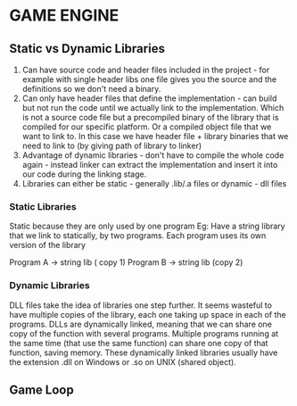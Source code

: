 # GAME ENGINE

## Static vs Dynamic Libraries

1. Can have source code and header files included in the project - for example with single header libs one file gives you the source and the definitions so we don't need a binary.
2. Can only have header files that define the implementation - can build but not run the code until we actually link to the implementation.
    Which is not a source code file but a precompiled binary of the library that is compiled for our specific platform. Or a compiled object file that we want to link to.
    In this case we have header file + library binaries that we need to link to (by giving path of library to linker)
3. Advantage of dynamic libraries - don't have to compile the whole code again - instead linker can extract the implementation and insert it into our code during the linking stage.
4. Libraries can either be static - generally .lib/.a  files
    or dynamic - dll files

### Static Libraries
Static because they are only used by one program
Eg: Have a string library that we link to statically, by two programs. Each program uses its own version of the library

Program A -> string lib ( copy 1)
Program B -> string lib (copy 2)

### Dynamic Libraries
DLL files take the idea of libraries one step further. It seems wasteful to have multiple copies of the library, each one taking up space in each of the programs. DLLs are dynamically linked, meaning that we can share one copy of the function with several programs. Multiple programs running at the same time (that use the same function) can share one copy of that function, saving memory. These dynamically linked libraries usually have the extension .dll on Windows or .so on UNIX (shared object).


## Game Loop

